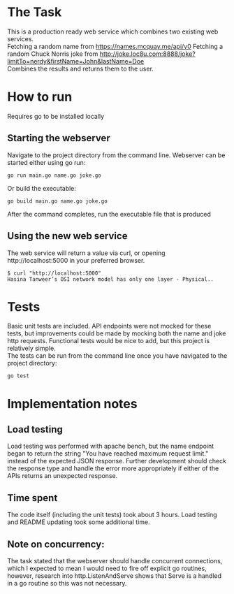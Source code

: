 # The Task
This is a production ready web service which combines two existing web services.  
Fetching a random name from https://names.mcquay.me/api/v0
Fetching a random Chuck Norris joke from http://joke.loc8u.com:8888/joke?limitTo=nerdy&firstName=John&lastName=Doe  
Combines the results and returns them to the user.

# How to run
Requires go to be installed locally
## Starting the webserver
Navigate to the project directory from the command line. 
Webserver can be started either using go run:
```
go run main.go name.go joke.go
```
Or build the executable:
```
go build main.go name.go joke.go
```
After the command completes, run the executable file that is produced

## Using the new web service
The web service will return a value via curl, or opening http://localhost:5000 in your preferred browser.
```
$ curl "http://localhost:5000"
Hasina Tanweer’s OSI network model has only one layer - Physical..
```

# Tests
Basic unit tests are included. API endpoints were not mocked for these tests, but improvements could be made by mocking both the name and joke http requests. Functional tests would be nice to add, but this project is relatively simple.  
The tests can be run from the command line once you have navigated to the project directory:
```
go test
```

# Implementation notes
## Load testing
Load testing was performed with apache bench, but the name endpoint began to return the string "You have reached maximum request limit." instead of the expected JSON response. Further development should check the response type and handle the error more appropriately if either of the APIs returns an unexpected response.

## Time spent
The code itself (including the unit tests) took about 3 hours. Load testing and README updating took some additional time.

## Note on concurrency:
The task stated that the webserver should handle concurrent connections, which I expected to mean I would need to fire off explicit go routines, however, research into http.ListenAndServe shows that Serve is a handled in a go routine so this was not necessary.
